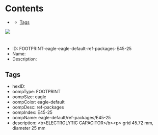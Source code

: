 



Contents
========

* [](#)
	* [Tags](#tags)
  
![][im]
# 

- ID: FOOTPRINT-eagle-eagle-default-ref-packages-E45-25
- Name: 
- Description: 

## Tags

- hexID: 
- oompType: FOOTPRINT
- oompSize: eagle
- oompColor: eagle-default
- oompDesc: ref-packages
- oompIndex: E45-25
- oompName: eagle-default/ref-packages/E45-25
- description: &lt;b&gt;ELECTROLYTIC CAPACITOR&lt;/b&gt;&lt;p&gt;&#xD;
grid 45.72 mm, diameter 25 mm



[im]: image.png
